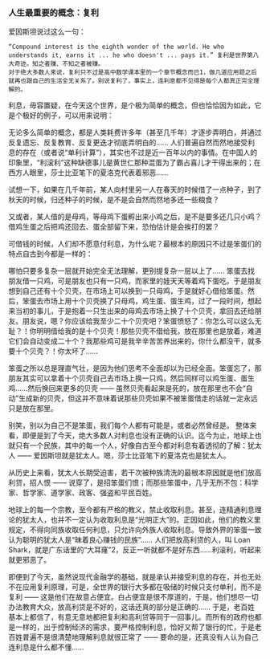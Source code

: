### 人生最重要的概念：复利

爱因斯坦说过这么一句：
```
“Compound interest is the eighth wonder of the world. He who understands it, earns it ... he who doesn't ... pays it.” 复利是世界第八大奇迹。知之者赚、不知之者被赚。
对于绝大多数人来说，复利只不过是高中数学课本里的一个章节概念而已1，做几道应用题之后就再也跟自己的生活全无关系了。别说复利了，事实上，连利息都不见得是每个人都真正完全理解的。
```

利息，毋容置疑，在今天这个世界，是个极为简单的概念，但也恰恰因为如此，它是个极好的例子，可以用来说明：

无论多么简单的概念，都是人类耗费许多年（甚至几千年）才逐步弄明白，并通过反复遗忘、反复教育、反复更迭才彻底弄明白的……
人们普遍自然而然地接受利息的存在（或者说“单利计算”），其实也不过是近一百年以内的事情。在中国人的印象里，“利滚利”这种缺德事儿是黄世仁那种混蛋为了霸占喜儿才干得出来的；在西方人眼里，莎士比亚笔下的夏洛克代表着邪恶……

试想一下，如果在几千年前，某人向村里另一人在春天的时候借了一点种子，到了秋天的时候，归还种子的时候，是不是会自然而然地多还一些粮食？

又或者，某人借的是母鸡，等母鸡下蛋孵出来小鸡之后，是不是要多还几只小鸡？借鸡生蛋之后把鸡还回去、蛋全部留下来，恐怕估计是会挨打的罢？

可借钱的时候，人们却不愿意付利息，为什么呢？最根本的原因只不过是笨蛋们的特点自古到今都是一样的：

哪怕只要多复杂一层就开始完全无法理解，更别提复杂一层以上了……
笨蛋去找朋友借一只鸡，可是朋友也只有一只鸡，而家里的娃天天等着鸡下蛋吃。于是朋友想到自己还有十个贝壳，在市场上可以换到一只母鸡，于是就好心借给笨蛋。然后，笨蛋去市场上用十个贝壳换了只母鸡，鸡生蛋、蛋生鸡，过了一段时间，想起来当初的事儿，于是抱着一只生出来的母鸡去市场上换了十个贝壳，拿回去还给朋友。朋友说，嗯？你应该给我至少二十个贝壳吧？笨蛋愤怒了：你怎么可以这么无耻？！你明明借给我的是十个贝壳！那些贝壳不借给我，放在那里也是放着，难道它们会自动变成二十个？我那些鸡可是我辛辛苦苦养出来的，你什么都没干，就多要十个贝壳？！你太坏了……

笨蛋之所以总是理直气壮，是因为他们思考不全面却以为已经全面。笨蛋忘了，那朋友其实可以拿着十个贝壳自己去市场上换一只鸡，然后同样可以鸡生蛋、蛋生鸡……然后换回来更多的贝壳 —— 虽然贝壳看起来是死的，放在那里也不会“自动”生成新的贝壳，但这并不意味着说那些贝壳如果不被笨蛋借走的话就一定永远只是放在那里。

别笑，别以为自己不是笨蛋，我们每个人都有可能是，或者必然曾经是。
整体来看，即便是到了今天，绝大多数人对利息也没有正确的认识。迄今为止，地球上也就只有一个民族，其中的每一个人，好像自古至今都对利息有着透彻的了解：犹太人 —— 爱因斯坦就是犹太人。嗯，莎士比亚笔下的夏洛克也是犹太人。

从历史上来看，犹太人长期受迫害，若干次被种族清洗的最根本原因就是他们放高利贷，招人恨 —— 说穿了，是招笨蛋们恨；而那些笨蛋中，几乎无所不包：科学家、哲学家、道学家、政客、强盗和平民百姓。

地球上的每一个宗教，至今都有严格的教义，禁止收取利息。甚至，连精通利息理论的犹太人，也并不一定认为收取利息是“光明正大”的。正因如此，他们的教义里规定，不得向同族收取任何利息，只允许向外族人收取利息。导致外界的笨蛋一致认为聪明的犹太人是“昧着良心赚钱的民族”…… 人们把放高利贷的人，叫 Loan Shark，就是广东话里的“大耳窿”2，反正一听就都不是好东西……利滚利，听起来就更邪恶了。

即便到了今天，虽然说现代金融学的基础，就是承认并接受利息的存在，并也无处不在应用复利原理，可是，全世界的银行大多都在吸储的时候只支付单利，而不是复利 —— 这是他们在故意占便宜。白占便宜是很不厚道的，于是，他们想尽一切办法教育大众，放高利贷是不好的，这话还真的部分是正确的…… 于是，老百姓基本上都信了，有意无意地都把复利和高利贷等同于一回事儿。而所有的政府也都是一样的，出于控制经济的需求，要严格控制利息，恰好又帮了银行的忙，于是老百姓普遍不是很清楚地理解利息就很正常了 —— 要命的是，还真没有人认为自己连利息是什么都不懂……